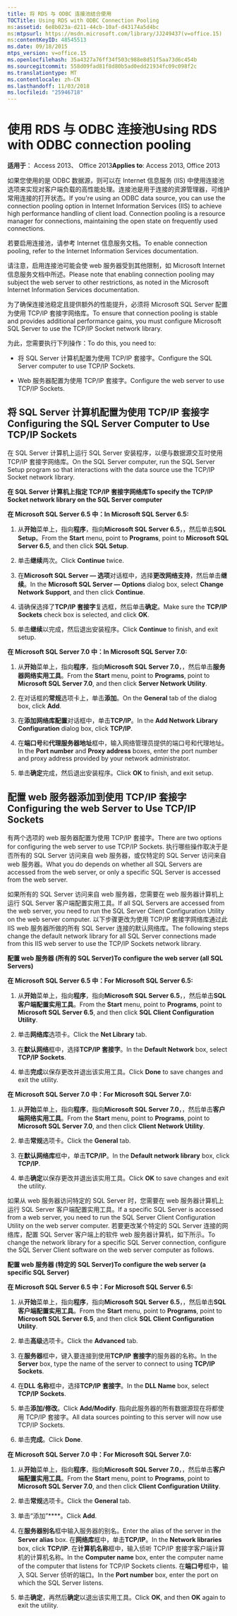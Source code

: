 ```yaml
---
title: 将 RDS 与 ODBC 连接池结合使用
TOCTitle: Using RDS with ODBC Connection Pooling
ms:assetid: 6e8b023a-d211-44cb-10af-d43174a5d4bc
ms:mtpsurl: https://msdn.microsoft.com/library/JJ249437(v=office.15)
ms:contentKeyID: 48545513
ms.date: 09/18/2015
mtps_version: v=office.15
ms.openlocfilehash: 35a4327a76ff34f503c988e8d51f5aa73d6c454b
ms.sourcegitcommit: 558d09fad81f8d80b5ad0edd21934fc09c098f2c
ms.translationtype: MT
ms.contentlocale: zh-CN
ms.lasthandoff: 11/03/2018
ms.locfileid: "25946718"
---
```

# <a name="using-rds-with-odbc-connection-pooling"></a><span data-ttu-id="112ac-102">使用 RDS 与 ODBC 连接池</span><span class="sxs-lookup"><span data-stu-id="112ac-102">Using RDS with ODBC connection pooling</span></span>


<span data-ttu-id="112ac-103">**适用于**： Access 2013、 Office 2013</span><span class="sxs-lookup"><span data-stu-id="112ac-103">**Applies to**: Access 2013, Office 2013</span></span>

<span data-ttu-id="112ac-p101">如果您使用的是 ODBC 数据源，则可以在 Internet 信息服务 (IIS) 中使用连接池选项来实现对客户端负载的高性能处理。连接池是用于连接的资源管理器，可维护常用连接的打开状态。</span><span class="sxs-lookup"><span data-stu-id="112ac-p101">If you're using an ODBC data source, you can use the connection pooling option in Internet Information Services (IIS) to achieve high performance handling of client load. Connection pooling is a resource manager for connections, maintaining the open state on frequently used connections.</span></span>

<span data-ttu-id="112ac-106">若要启用连接池，请参考 Internet 信息服务文档。</span><span class="sxs-lookup"><span data-stu-id="112ac-106">To enable connection pooling, refer to the Internet Information Services documentation.</span></span>

<span data-ttu-id="112ac-107">请注意，启用连接池可能会使 web 服务器受到其他限制，如 Microsoft Internet 信息服务文档中所述。</span><span class="sxs-lookup"><span data-stu-id="112ac-107">Please note that enabling connection pooling may subject the web server to other restrictions, as noted in the Microsoft Internet Information Services documentation.</span></span>

<span data-ttu-id="112ac-108">为了确保连接池稳定且提供额外的性能提升，必须将 Microsoft SQL Server 配置为使用 TCP/IP 套接字网络库。</span><span class="sxs-lookup"><span data-stu-id="112ac-108">To ensure that connection pooling is stable and provides additional performance gains, you must configure Microsoft SQL Server to use the TCP/IP Socket network library.</span></span>

<span data-ttu-id="112ac-109">为此，您需要执行下列操作：</span><span class="sxs-lookup"><span data-stu-id="112ac-109">To do this, you need to:</span></span>

  - <span data-ttu-id="112ac-110">将 SQL Server 计算机配置为使用 TCP/IP 套接字。</span><span class="sxs-lookup"><span data-stu-id="112ac-110">Configure the SQL Server computer to use TCP/IP Sockets.</span></span>

  - <span data-ttu-id="112ac-111">Web 服务器配置为使用 TCP/IP 套接字。</span><span class="sxs-lookup"><span data-stu-id="112ac-111">Configure the web server to use TCP/IP Sockets.</span></span>

## <a name="configuring-the-sql-server-computer-to-use-tcpip-sockets"></a><span data-ttu-id="112ac-112">将 SQL Server 计算机配置为使用 TCP/IP 套接字</span><span class="sxs-lookup"><span data-stu-id="112ac-112">Configuring the SQL Server Computer to Use TCP/IP Sockets</span></span>

<span data-ttu-id="112ac-113">在 SQL Server 计算机上运行 SQL Server 安装程序，以便与数据源交互时使用 TCP/IP 套接字网络库。</span><span class="sxs-lookup"><span data-stu-id="112ac-113">On the SQL Server computer, run the SQL Server Setup program so that interactions with the data source use the TCP/IP Socket network library.</span></span>

<span data-ttu-id="112ac-114">**在 SQL Server 计算机上指定 TCP/IP 套接字网络库**</span><span class="sxs-lookup"><span data-stu-id="112ac-114">**To specify the TCP/IP Socket network library on the SQL Server computer**</span></span>

<span data-ttu-id="112ac-115">**在 Microsoft SQL Server 6.5 中：**</span><span class="sxs-lookup"><span data-stu-id="112ac-115">**In Microsoft SQL Server 6.5:**</span></span>

1.  <span data-ttu-id="112ac-116">从**开始**菜单上，指向**程序**，指向**Microsoft SQL Server 6.5**，，然后单击**SQL Setup**。</span><span class="sxs-lookup"><span data-stu-id="112ac-116">From the **Start** menu, point to **Programs**, point to **Microsoft SQL Server 6.5**, and then click **SQL Setup**.</span></span>

2.  <span data-ttu-id="112ac-117">单击**继续**两次。</span><span class="sxs-lookup"><span data-stu-id="112ac-117">Click **Continue** twice.</span></span>

3.  <span data-ttu-id="112ac-118">在**Microsoft SQL Server — 选项**对话框中，选择**更改网络支持**，然后单击**继续**。</span><span class="sxs-lookup"><span data-stu-id="112ac-118">In the **Microsoft SQL Server — Options** dialog box, select **Change Network Support**, and then click **Continue**.</span></span>

4.  <span data-ttu-id="112ac-119">请确保选择了**TCP/IP 套接字**复选框，然后单击**确定**。</span><span class="sxs-lookup"><span data-stu-id="112ac-119">Make sure the **TCP/IP Sockets** check box is selected, and click **OK**.</span></span>

5.  <span data-ttu-id="112ac-120">单击**继续**以完成，然后退出安装程序。</span><span class="sxs-lookup"><span data-stu-id="112ac-120">Click **Continue** to finish, and exit setup.</span></span>

<span data-ttu-id="112ac-121">**在 Microsoft SQL Server 7.0 中：**</span><span class="sxs-lookup"><span data-stu-id="112ac-121">**In Microsoft SQL Server 7.0:**</span></span>

1.  <span data-ttu-id="112ac-122">从**开始**菜单上，指向**程序**，指向**Microsoft SQL Server 7.0**，，然后单击**服务器网络实用工具**。</span><span class="sxs-lookup"><span data-stu-id="112ac-122">From the **Start** menu, point to **Programs**, point to **Microsoft SQL Server 7.0**, and then click **Server Network Utility**.</span></span>

2.  <span data-ttu-id="112ac-123">在对话框的**常规**选项卡上，单击**添加**。</span><span class="sxs-lookup"><span data-stu-id="112ac-123">On the **General** tab of the dialog box, click **Add**.</span></span>

3.  <span data-ttu-id="112ac-124">在**添加网络库配置**对话框中，单击**TCP/IP**。</span><span class="sxs-lookup"><span data-stu-id="112ac-124">In the **Add Network Library Configuration** dialog box, click **TCP/IP**.</span></span>

4.  <span data-ttu-id="112ac-125">在**端口号**和**代理服务器地址**框中，输入网络管理员提供的端口号和代理地址。</span><span class="sxs-lookup"><span data-stu-id="112ac-125">In the **Port number** and **Proxy address** boxes, enter the port number and proxy address provided by your network administrator.</span></span>

5.  <span data-ttu-id="112ac-126">单击**确定**完成，然后退出安装程序。</span><span class="sxs-lookup"><span data-stu-id="112ac-126">Click **OK** to finish, and exit setup.</span></span>

## <a name="configuring-the-web-server-to-use-tcpip-sockets"></a><span data-ttu-id="112ac-127">配置 web 服务器添加到使用 TCP/IP 套接字</span><span class="sxs-lookup"><span data-stu-id="112ac-127">Configuring the web Server to Use TCP/IP Sockets</span></span>

<span data-ttu-id="112ac-128">有两个选项的 web 服务器配置为使用 TCP/IP 套接字。</span><span class="sxs-lookup"><span data-stu-id="112ac-128">There are two options for configuring the web server to use TCP/IP Sockets.</span></span> <span data-ttu-id="112ac-129">执行哪些操作取决于是否所有的 SQL Server 访问来自 web 服务器，或仅特定的 SQL Server 访问来自 web 服务器。</span><span class="sxs-lookup"><span data-stu-id="112ac-129">What you do depends on whether all SQL Servers are accessed from the web server, or only a specific SQL Server is accessed from the web server.</span></span>

<span data-ttu-id="112ac-130">如果所有的 SQL Server 访问来自 web 服务器，您需要在 web 服务器计算机上运行 SQL Server 客户端配置实用工具。</span><span class="sxs-lookup"><span data-stu-id="112ac-130">If all SQL Servers are accessed from the web server, you need to run the SQL Server Client Configuration Utility on the web server computer.</span></span> <span data-ttu-id="112ac-131">以下步骤更改为使用 TCP/IP 套接字网络库通过此 IIS web 服务器所做的所有 SQL Server 连接的默认网络库。</span><span class="sxs-lookup"><span data-stu-id="112ac-131">The following steps change the default network library for all SQL Server connections made from this IIS web server to use the TCP/IP Sockets network library.</span></span>

<span data-ttu-id="112ac-132">**配置 web 服务器 (所有的 SQL Server)**</span><span class="sxs-lookup"><span data-stu-id="112ac-132">**To configure the web server (all SQL Servers)**</span></span>

<span data-ttu-id="112ac-133">**在 Microsoft SQL Server 6.5 中：**</span><span class="sxs-lookup"><span data-stu-id="112ac-133">**For Microsoft SQL Server 6.5:**</span></span>

1.  <span data-ttu-id="112ac-134">从**开始**菜单上，指向**程序**，指向**Microsoft SQL Server 6.5**，，然后单击**SQL 客户端配置实用工具**。</span><span class="sxs-lookup"><span data-stu-id="112ac-134">From the **Start** menu, point to **Programs**, point to **Microsoft SQL Server 6.5**, and then click **SQL Client Configuration Utility**.</span></span>

2.  <span data-ttu-id="112ac-135">单击**网络库**选项卡。</span><span class="sxs-lookup"><span data-stu-id="112ac-135">Click the **Net Library** tab.</span></span>

3.  <span data-ttu-id="112ac-136">在**默认网络**框中，选择**TCP/IP 套接字**。</span><span class="sxs-lookup"><span data-stu-id="112ac-136">In the **Default Network** box, select **TCP/IP Sockets**.</span></span>

4.  <span data-ttu-id="112ac-137">单击**完成**以保存更改并退出该实用工具。</span><span class="sxs-lookup"><span data-stu-id="112ac-137">Click **Done** to save changes and exit the utility.</span></span>

<span data-ttu-id="112ac-138">**在 Microsoft SQL Server 7.0 中：**</span><span class="sxs-lookup"><span data-stu-id="112ac-138">**For Microsoft SQL Server 7.0:**</span></span>

1.  <span data-ttu-id="112ac-139">从**开始**菜单上，指向**程序**，指向**Microsoft SQL Server 7.0**，，然后单击**客户端网络实用工具**。</span><span class="sxs-lookup"><span data-stu-id="112ac-139">From the **Start** menu, point to **Programs**, point to **Microsoft SQL Server 7.0**, and then click **Client Network Utility**.</span></span>

2.  <span data-ttu-id="112ac-140">单击**常规**选项卡。</span><span class="sxs-lookup"><span data-stu-id="112ac-140">Click the **General** tab.</span></span>

3.  <span data-ttu-id="112ac-141">在**默认网络库**框中，单击**TCP/IP**。</span><span class="sxs-lookup"><span data-stu-id="112ac-141">In the **Default network library** box, click **TCP/IP**.</span></span>

4.  <span data-ttu-id="112ac-142">单击**确定**以保存更改并退出该实用工具。</span><span class="sxs-lookup"><span data-stu-id="112ac-142">Click **OK** to save changes and exit the utility.</span></span>

<span data-ttu-id="112ac-143">如果从 web 服务器访问特定的 SQL Server 时，您需要在 web 服务器计算机上运行 SQL Server 客户端配置实用工具。</span><span class="sxs-lookup"><span data-stu-id="112ac-143">If a specific SQL Server is accessed from a web server, you need to run the SQL Server Client Configuration Utility on the web server computer.</span></span> <span data-ttu-id="112ac-144">若要更改某个特定的 SQL Server 连接的网络库，配置 SQL Server 客户端上的软件 web 服务器计算机，如下所示。</span><span class="sxs-lookup"><span data-stu-id="112ac-144">To change the network library for a specific SQL Server connection, configure the SQL Server Client software on the web server computer as follows.</span></span>

<span data-ttu-id="112ac-145">**配置 web 服务器 (特定的 SQL Server)**</span><span class="sxs-lookup"><span data-stu-id="112ac-145">**To configure the web server (a specific SQL Server)**</span></span>

<span data-ttu-id="112ac-146">**在 Microsoft SQL Server 6.5 中：**</span><span class="sxs-lookup"><span data-stu-id="112ac-146">**For Microsoft SQL Server 6.5:**</span></span>

1.  <span data-ttu-id="112ac-147">从**开始**菜单上，指向**程序**，指向**Microsoft SQL Server 6.5**，，然后单击**SQL 客户端配置实用工具**。</span><span class="sxs-lookup"><span data-stu-id="112ac-147">From the **Start** menu, point to **Programs**, point to **Microsoft SQL Server 6.5**, and then click **SQL Client Configuration Utility**.</span></span>

2.  <span data-ttu-id="112ac-148">单击**高级**选项卡。</span><span class="sxs-lookup"><span data-stu-id="112ac-148">Click the **Advanced** tab.</span></span>

3.  <span data-ttu-id="112ac-149">在**服务器**框中，键入要连接到使用**TCP/IP 套接字**的服务器的名称。</span><span class="sxs-lookup"><span data-stu-id="112ac-149">In the **Server** box, type the name of the server to connect to using **TCP/IP Sockets**.</span></span>

4.  <span data-ttu-id="112ac-150">在**DLL 名称**框中，选择**TCP/IP 套接字**。</span><span class="sxs-lookup"><span data-stu-id="112ac-150">In the **DLL Name** box, select **TCP/IP Sockets**.</span></span>

5.  <span data-ttu-id="112ac-151">单击**添加/修改**。</span><span class="sxs-lookup"><span data-stu-id="112ac-151">Click **Add/Modify**.</span></span> <span data-ttu-id="112ac-152">指向此服务器的所有数据源现在将都使用 TCP/IP 套接字。</span><span class="sxs-lookup"><span data-stu-id="112ac-152">All data sources pointing to this server will now use TCP/IP Sockets.</span></span>

6.  <span data-ttu-id="112ac-153">单击**完成**。</span><span class="sxs-lookup"><span data-stu-id="112ac-153">Click **Done**.</span></span>

<span data-ttu-id="112ac-154">**在 Microsoft SQL Server 7.0 中：**</span><span class="sxs-lookup"><span data-stu-id="112ac-154">**For Microsoft SQL Server 7.0:**</span></span>

1.  <span data-ttu-id="112ac-155">从**开始**菜单上，指向**程序**，指向**Microsoft SQL Server 7.0**，，然后单击**客户端配置实用工具**。</span><span class="sxs-lookup"><span data-stu-id="112ac-155">From the **Start** menu, point to **Programs**, point to **Microsoft SQL Server 7.0**, and then click **Client Configuration Utility**.</span></span>

2.  <span data-ttu-id="112ac-156">单击**常规**选项卡。</span><span class="sxs-lookup"><span data-stu-id="112ac-156">Click the **General** tab.</span></span>

3.  <span data-ttu-id="112ac-157">单击“添加”\*\*\*\*。</span><span class="sxs-lookup"><span data-stu-id="112ac-157">Click **Add**.</span></span>

4.  <span data-ttu-id="112ac-158">在**服务器别名**框中输入服务器的别名。</span><span class="sxs-lookup"><span data-stu-id="112ac-158">Enter the alias of the server in the **Server alias** box.</span></span> <span data-ttu-id="112ac-159">在**网络库**框中，单击**TCP/IP**。</span><span class="sxs-lookup"><span data-stu-id="112ac-159">In the **Network libraries** box, click **TCP/IP**.</span></span> <span data-ttu-id="112ac-160">在**计算机名称**框中，输入侦听 TCP/IP 套接字客户端计算机的计算机名称。</span><span class="sxs-lookup"><span data-stu-id="112ac-160">In the **Computer name** box, enter the computer name of the computer that listens for TCP/IP Sockets clients.</span></span> <span data-ttu-id="112ac-161">在**端口号**框中，输入 SQL Server 侦听的端口。</span><span class="sxs-lookup"><span data-stu-id="112ac-161">In the **Port number** box, enter the port on which the SQL Server listens.</span></span>

5.  <span data-ttu-id="112ac-162">单击**确定**，再然后**确定**以退出该实用工具。</span><span class="sxs-lookup"><span data-stu-id="112ac-162">Click **OK**, and then **OK** again to exit the utility.</span></span>

